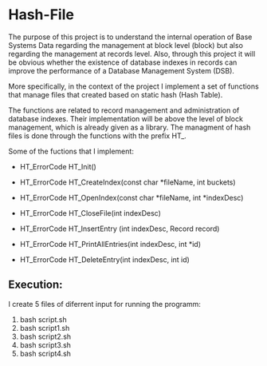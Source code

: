 # Hash-File
The purpose of this project is to understand the internal operation of Base Systems
Data regarding the management at block level (block) but also regarding the management at
records level. Also, through this project it will be obvious whether the existence of database indexes in records can improve
the performance of a Database Management System (DSB). 

More specifically, in the context of the project I implement a set of functions
that manage files that created based on static hash (Hash Table).

The functions are related to record management and administration of database
indexes. Their implementation will be above the level of block management, which
is already given as a library. The managment of hash files is done through the functions with the prefix HT_.

Some of the fuctions that I implement:

- HΤ_ErrorCode HT_Init()

- HT_ErrorCode HT_CreateIndex(const char *fileName, int buckets)

- HT_ErrorCode HT_OpenIndex(const char *fileName, int *indexDesc)

- HT_ErrorCode HT_CloseFile(int indexDesc)

- HΤ_ErrorCode HΤ_InsertEntry (int indexDesc, Record record)

- HT_ErrorCode HT_PrintAllEntries(int indexDesc, int *id)

- HT_ErrorCode HT_DeleteEntry(int indexDesc, int id)

## Execution:
I create 5 files of diferrent input for running the programm:

1) bash script.sh
2) bash script1.sh
3) bash script2.sh
4) bash script3.sh
5) bash script4.sh
